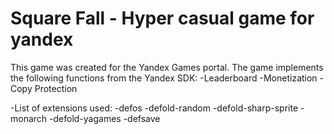 # Square Fall - Hyper casual game for yandex

This game was created for the Yandex Games portal.
The game implements the following functions from the Yandex SDK:
-Leaderboard
-Monetization
-Copy Protection

-List of extensions used:
-defos
-defold-random
-defold-sharp-sprite
-monarch
-defold-yagames
-defsave
